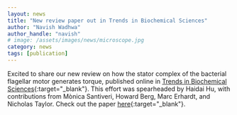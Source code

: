 ```yaml
---
layout: news
title: "New review paper out in Trends in Biochemical Sciences"
author: "Navish Wadhwa"
author_handle: "navish"
# image: /assets/images/news/microscope.jpg
category: news
tags: [publication]
---
```

Excited to share our new review on how the stator complex of the bacterial flagellar motor generates torque, published online in [Trends in Biochemical Sciences](https://www.cell.com/trends/biochemical-sciences/home){:target="_blank"}. This effort was spearheaded by Haidai Hu, with contributions from Mònica Santiveri, Howard Berg, Marc Erhardt, and Nicholas Taylor. Check out the paper [here](https://www.sciencedirect.com/science/article/pii/S0968000421001390){:target="_blank"}.